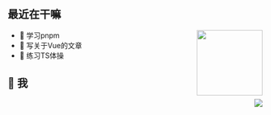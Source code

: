 ## 最近在干嘛

<img  align="right" height="130" src="https://github-readme-stats.anuraghazra1.vercel.app/api/top-langs/?username=sunyanzhe&layout=compact&hide_border=true&theme=material-palenight" />

* 👀 学习pnpm
* 📖 写关于Vue的文章
* 🕺 练习TS体操

## 🤩 我


<img  align="right" src="https://github-readme-stats.vercel.app/api?username=sunyanzhe&show_icons=true&hide_border=true&theme=material-palenight" />
